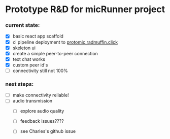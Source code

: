 # Prototype R&D for micRunner project

### current state:

- [x] basic react app scaffold
- [x] ci pipeline deployment to [protomic.radmuffin.click](https://protomic.radmuffin.click)
- [x] skeleton ui
- [x] create a simple peer-to-peer connection
- [x] text chat works
- [x] custom peer id's
- [ ] connectivity still not 100%

### next steps:

- [ ] make connectivity reliable!
- [ ] audio transmission
    - [ ] explore audio quality
    - [ ] feedback issues????
    - [ ] see Charles's github issue



